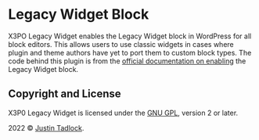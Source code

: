 # Legacy Widget Block

X3PO Legacy Widget enables the Legacy Widget block in WordPress for all block editors.  This allows users to use classic widgets in cases where plugin and theme authors have yet to port them to custom block types.  The code behind this plugin is from the [official documentation on enabling](https://developer.wordpress.org/block-editor/how-to-guides/widgets/legacy-widget-block/#using-the-legacy-widget-block-in-other-block-editors-advanced) the Legacy Widget block.

## Copyright and License

X3P0 Legacy Widget is licensed under the [GNU GPL](http://www.gnu.org/licenses/old-licenses/gpl-2.0.html), version 2 or later.

2022 &copy; [Justin Tadlock](http://justintadlock.com).

